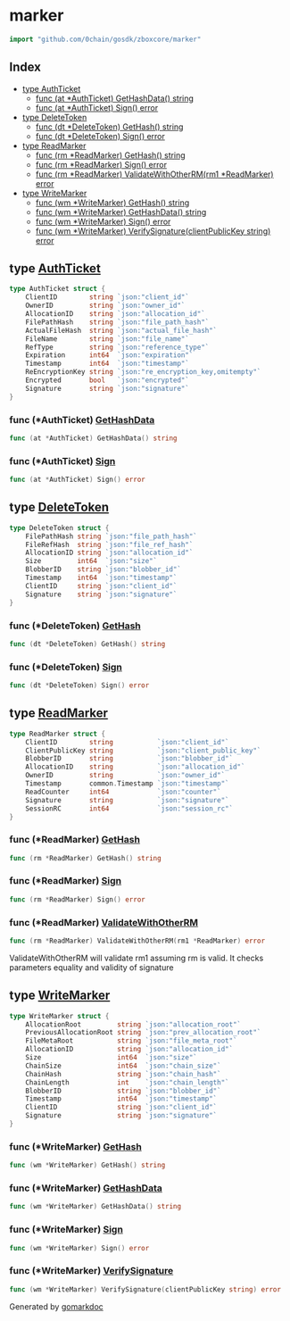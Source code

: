 <!-- Code generated by gomarkdoc. DO NOT EDIT -->

# marker

```go
import "github.com/0chain/gosdk/zboxcore/marker"
```

## Index

- [type AuthTicket](<#AuthTicket>)
  - [func \(at \*AuthTicket\) GetHashData\(\) string](<#AuthTicket.GetHashData>)
  - [func \(at \*AuthTicket\) Sign\(\) error](<#AuthTicket.Sign>)
- [type DeleteToken](<#DeleteToken>)
  - [func \(dt \*DeleteToken\) GetHash\(\) string](<#DeleteToken.GetHash>)
  - [func \(dt \*DeleteToken\) Sign\(\) error](<#DeleteToken.Sign>)
- [type ReadMarker](<#ReadMarker>)
  - [func \(rm \*ReadMarker\) GetHash\(\) string](<#ReadMarker.GetHash>)
  - [func \(rm \*ReadMarker\) Sign\(\) error](<#ReadMarker.Sign>)
  - [func \(rm \*ReadMarker\) ValidateWithOtherRM\(rm1 \*ReadMarker\) error](<#ReadMarker.ValidateWithOtherRM>)
- [type WriteMarker](<#WriteMarker>)
  - [func \(wm \*WriteMarker\) GetHash\(\) string](<#WriteMarker.GetHash>)
  - [func \(wm \*WriteMarker\) GetHashData\(\) string](<#WriteMarker.GetHashData>)
  - [func \(wm \*WriteMarker\) Sign\(\) error](<#WriteMarker.Sign>)
  - [func \(wm \*WriteMarker\) VerifySignature\(clientPublicKey string\) error](<#WriteMarker.VerifySignature>)


<a name="AuthTicket"></a>
## type [AuthTicket](<https://github.com/0chain/gosdk/blob/doc/initial/zboxcore/marker/authticket.go#L10-L23>)



```go
type AuthTicket struct {
    ClientID        string `json:"client_id"`
    OwnerID         string `json:"owner_id"`
    AllocationID    string `json:"allocation_id"`
    FilePathHash    string `json:"file_path_hash"`
    ActualFileHash  string `json:"actual_file_hash"`
    FileName        string `json:"file_name"`
    RefType         string `json:"reference_type"`
    Expiration      int64  `json:"expiration"`
    Timestamp       int64  `json:"timestamp"`
    ReEncryptionKey string `json:"re_encryption_key,omitempty"`
    Encrypted       bool   `json:"encrypted"`
    Signature       string `json:"signature"`
}
```

<a name="AuthTicket.GetHashData"></a>
### func \(\*AuthTicket\) [GetHashData](<https://github.com/0chain/gosdk/blob/doc/initial/zboxcore/marker/authticket.go#L25>)

```go
func (at *AuthTicket) GetHashData() string
```



<a name="AuthTicket.Sign"></a>
### func \(\*AuthTicket\) [Sign](<https://github.com/0chain/gosdk/blob/doc/initial/zboxcore/marker/authticket.go#L42>)

```go
func (at *AuthTicket) Sign() error
```



<a name="DeleteToken"></a>
## type [DeleteToken](<https://github.com/0chain/gosdk/blob/doc/initial/zboxcore/marker/deletetoken.go#L10-L19>)



```go
type DeleteToken struct {
    FilePathHash string `json:"file_path_hash"`
    FileRefHash  string `json:"file_ref_hash"`
    AllocationID string `json:"allocation_id"`
    Size         int64  `json:"size"`
    BlobberID    string `json:"blobber_id"`
    Timestamp    int64  `json:"timestamp"`
    ClientID     string `json:"client_id"`
    Signature    string `json:"signature"`
}
```

<a name="DeleteToken.GetHash"></a>
### func \(\*DeleteToken\) [GetHash](<https://github.com/0chain/gosdk/blob/doc/initial/zboxcore/marker/deletetoken.go#L21>)

```go
func (dt *DeleteToken) GetHash() string
```



<a name="DeleteToken.Sign"></a>
### func \(\*DeleteToken\) [Sign](<https://github.com/0chain/gosdk/blob/doc/initial/zboxcore/marker/deletetoken.go#L26>)

```go
func (dt *DeleteToken) Sign() error
```



<a name="ReadMarker"></a>
## type [ReadMarker](<https://github.com/0chain/gosdk/blob/doc/initial/zboxcore/marker/readmarker.go#L13-L23>)



```go
type ReadMarker struct {
    ClientID        string           `json:"client_id"`
    ClientPublicKey string           `json:"client_public_key"`
    BlobberID       string           `json:"blobber_id"`
    AllocationID    string           `json:"allocation_id"`
    OwnerID         string           `json:"owner_id"`
    Timestamp       common.Timestamp `json:"timestamp"`
    ReadCounter     int64            `json:"counter"`
    Signature       string           `json:"signature"`
    SessionRC       int64            `json:"session_rc"`
}
```

<a name="ReadMarker.GetHash"></a>
### func \(\*ReadMarker\) [GetHash](<https://github.com/0chain/gosdk/blob/doc/initial/zboxcore/marker/readmarker.go#L25>)

```go
func (rm *ReadMarker) GetHash() string
```



<a name="ReadMarker.Sign"></a>
### func \(\*ReadMarker\) [Sign](<https://github.com/0chain/gosdk/blob/doc/initial/zboxcore/marker/readmarker.go#L32>)

```go
func (rm *ReadMarker) Sign() error
```



<a name="ReadMarker.ValidateWithOtherRM"></a>
### func \(\*ReadMarker\) [ValidateWithOtherRM](<https://github.com/0chain/gosdk/blob/doc/initial/zboxcore/marker/readmarker.go#L39>)

```go
func (rm *ReadMarker) ValidateWithOtherRM(rm1 *ReadMarker) error
```

ValidateWithOtherRM will validate rm1 assuming rm is valid. It checks parameters equality and validity of signature

<a name="WriteMarker"></a>
## type [WriteMarker](<https://github.com/0chain/gosdk/blob/doc/initial/zboxcore/marker/writemarker.go#L12-L25>)



```go
type WriteMarker struct {
    AllocationRoot         string `json:"allocation_root"`
    PreviousAllocationRoot string `json:"prev_allocation_root"`
    FileMetaRoot           string `json:"file_meta_root"`
    AllocationID           string `json:"allocation_id"`
    Size                   int64  `json:"size"`
    ChainSize              int64  `json:"chain_size"`
    ChainHash              string `json:"chain_hash"`
    ChainLength            int    `json:"chain_length"`
    BlobberID              string `json:"blobber_id"`
    Timestamp              int64  `json:"timestamp"`
    ClientID               string `json:"client_id"`
    Signature              string `json:"signature"`
}
```

<a name="WriteMarker.GetHash"></a>
### func \(\*WriteMarker\) [GetHash](<https://github.com/0chain/gosdk/blob/doc/initial/zboxcore/marker/writemarker.go#L44>)

```go
func (wm *WriteMarker) GetHash() string
```



<a name="WriteMarker.GetHashData"></a>
### func \(\*WriteMarker\) [GetHashData](<https://github.com/0chain/gosdk/blob/doc/initial/zboxcore/marker/writemarker.go#L27>)

```go
func (wm *WriteMarker) GetHashData() string
```



<a name="WriteMarker.Sign"></a>
### func \(\*WriteMarker\) [Sign](<https://github.com/0chain/gosdk/blob/doc/initial/zboxcore/marker/writemarker.go#L49>)

```go
func (wm *WriteMarker) Sign() error
```



<a name="WriteMarker.VerifySignature"></a>
### func \(\*WriteMarker\) [VerifySignature](<https://github.com/0chain/gosdk/blob/doc/initial/zboxcore/marker/writemarker.go#L55>)

```go
func (wm *WriteMarker) VerifySignature(clientPublicKey string) error
```



Generated by [gomarkdoc](<https://github.com/princjef/gomarkdoc>)

